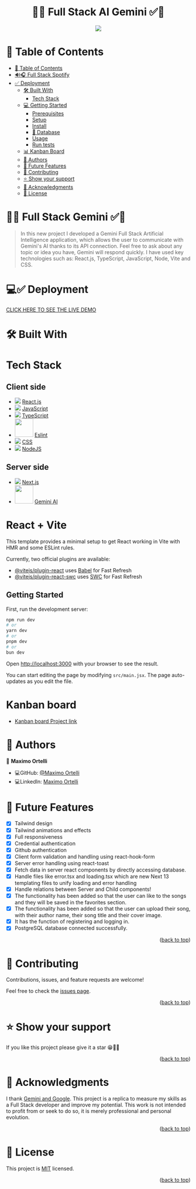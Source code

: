 <a name="readme-top"></a>
<div align="center">
   <h1>🤖✅ Full Stack AI Gemini ✅🤖</h1>
</div>
  <div align="center">
    <img src="./assets/presentation.jpg" />
  </div>

# 📗 Table of Contents

- [📗 Table of Contents](#-table-of-contents)
- [🔊🎧 Full Stack Spotify](#-full-stack-gemini)
- [✅ Deployment](#-deployment)
  - [🛠 Built With](#-built-with)
    - [Tech Stack](#tech-stack)
  - [💻 Getting Started](#-getting-started)
    - [Prerequisites](#prerequisites)
    - [Setup](#setup)
    - [Install](#install)
    - [💾 Database](#-database)
    - [Usage](#usage)
    - [Run tests](#run-tests)
  - [📊 Kanban Board](#-kanban-board)
  - [👥 Authors](#-authors)
  - [🔭 Future Features](#-future-features)
  - [🤝 Contributing](#-contributing)
  - [⭐️ Show your support](#️-show-your-support)
  - [🙏 Acknowledgments](#-acknowledgments)
  - [📝 License](#-license)

# 🤖✅ Full Stack Gemini ✅🤖<a name="full-stack-gemini"></a>

> In this new project I developed a Gemini Full Stack Artificial Intelligence application, which allows the user to communicate with Gemini's AI thanks to its API connection. Feel free to ask about any topic or idea you have, Gemini will respond quickly. I have used key technologies such as: React.js, TypeScript, JavaScript, Node, Vite and CSS.

# 💻✅ Deployment 

<a name="deployment"></a>

[CLICK HERE TO SEE THE LIVE DEMO](https://full-stack-gemini-git-developer-maximoortellis-projects.vercel.app/)

# 🛠 Built With 

<a name="built-with"></a>

# Tech Stack 

<a name="tech-stack"></a>

<div>
     <h2>Client side</h2>
     <ul>   
     <li>
        <img src="https://skillicons.dev/icons?i=react"/>
        <a href="https://reactjs.org">React.js</a>
     </li>
     <li>
        <img src="https://skillicons.dev/icons?i=js"/>
        <a href="https://developer.mozilla.org/en-US/docs/Web/JavaScript">JavaScript</a>
     </li>
     <li>
        <img src="https://skillicons.dev/icons?i=ts"/>
        <a href="https://www.typescriptlang.org/">TypeScript</a>
     </li>
      <li>
       <img src="./assets/eslint.png" width="50"/>
       <a href="https://eslint.org">Eslint</a>
     </li>
      <li>
        <img src="https://skillicons.dev/icons?i=css"/>
        <a href="https://developer.mozilla.org/es/docs/Web/CSS">CSS</a>
     </li>
      <li>
       <img src="https://skillicons.dev/icons?i=nodejs"/>
       <a href="https://nodejs.org/en">NodeJS</a>
     </li>
</div>

<div>
       <h2>Server side</h2>
  <ul>
       <li>
          <img src="https://skillicons.dev/icons?i=nextjs"/>
          <a href="https://nextjs.org/">Next.js</a>
       </li>
       <li>
          <img src="./assets/gemini.png" width="50"/>
          <a href="https://ai.google.dev/gemini-api/docs?hl=es-419">Gemini AI</a>
       </li>
  </ul>
</div>

# React + Vite

This template provides a minimal setup to get React working in Vite with HMR and some ESLint rules.

Currently, two official plugins are available:

- [@vitejs/plugin-react](https://github.com/vitejs/vite-plugin-react/blob/main/packages/plugin-react/README.md) uses [Babel](https://babeljs.io/) for Fast Refresh
- [@vitejs/plugin-react-swc](https://github.com/vitejs/vite-plugin-react-swc) uses [SWC](https://swc.rs/) for Fast Refresh

## Getting Started

First, run the development server:

```bash
npm run dev
# or
yarn dev
# or
pnpm dev
# or
bun dev
```

Open [http://localhost:3000](http://localhost:3000) with your browser to see the result.

You can start editing the page by modifying `src/main.jsx`. The page auto-updates as you edit the file.

# Kanban board <a name="kanban-board"></a>
 - [Kanban board Project link](https://github.com/users/maximoortelli/projects/21)

# 👥 Authors 
<a name="author"></a>

👤 **Maximo Ortelli**

- 💻GitHub: [@Maximo Ortelli](https://github.com/maximoortelli)
- 💻LinkedIn: [Maximo Ortelli](https://www.linkedin.com/in/maximo-ortelli-rueda/)

# 🔭 Future Features 
<a name="future-features"></a>

- [x] Tailwind design
- [x] Tailwind animations and effects
- [x] Full responsiveness
- [x] Credential authentication
- [x] Github authentication
- [x] Client form validation and handling using react-hook-form
- [x] Server error handling using react-toast
- [x] Fetch data in server react components by directly accessing database.
- [x] Handle files like error.tsx and loading.tsx which are new Next 13 templating files to unify loading and error handling
- [x] Handle relations between Server and Child components!
- [x] The functionality has been added so that the user can like to the songs and they will be saved in the favorites section.
- [x] The functionality has been added so that the user can upload their song, with their author name, their song title and their cover image.
- [x] It has the function of registering and logging in.
- [x] PostgreSQL database connected successfully.

<p align="right">(<a href="#readme-top">back to top</a>)</p>

# 🤝 Contributing <a name="contributing"></a>

Contributions, issues, and feature requests are welcome!

Feel free to check the [issues page](https://github.com/maximoortelli/full-stack-gemini/issues).

<p align="right">(<a href="#readme-top">back to top</a>)</p>

# ⭐️ Show your support <a name="support"></a>

If you like this project please give it a star 😁🌟✨

<p align="right">(<a href="#readme-top">back to top</a>)</p>

# 🙏 Acknowledgments <a name="acknowledgements"></a>

I thank [Gemini and Google](https://ai.google.dev/gemini-api/docs?hl=en-US). This project is a replica to measure my skills as a Full Stack developer and improve my potential. This work is not intended to profit from or seek to do so, it is merely professional and personal evolution.

<p align="right">(<a href="#readme-top">back to top</a>)</p>

# 📝 License <a name="license"></a>

This project is [MIT](./LICENSE) licensed.

<p align="right">(<a href="#readme-top">back to top</a>)</p>

